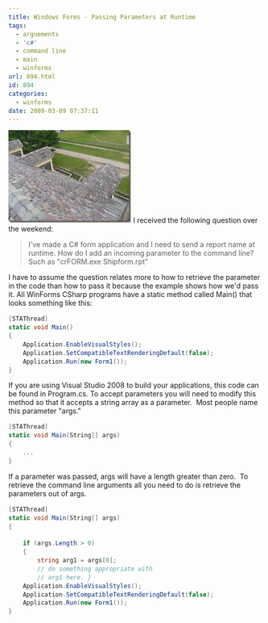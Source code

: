 ```yaml
---
title: Windows Forms - Passing Parameters at Runtime
tags:
  - arguements
  - 'c#'
  - command line
  - main
  - winforms
url: 894.html
id: 894
categories:
  - winforms
date: 2009-03-09 07:37:11
---
```


![misc_vol4_028](/uploads/2009/03/misc-vol4-028.jpg) I received the following question over the weekend:

> I've made a C# form application and I need to send a report name at runtime. How do I add an incoming parameter to the command line? Such as "crFORM.exe Shipform.rpt"

<!-- more -->

I have to assume the question relates more to how to retrieve the parameter in the code than how to pass it because the example shows how we'd pass it. All WinForms CSharp programs have a static method called Main() that looks something like this:

``` csharp
[STAThread]
static void Main()
{
    Application.EnableVisualStyles();
    Application.SetCompatibleTextRenderingDefault(false);
    Application.Run(new Form1());
}
```

If you are using Visual Studio 2008 to build your applications, this code can be found in Program.cs. To accept parameters you will need to modify this method so that it accepts a string array as a parameter.  Most people name this parameter "args."

``` csharp
[STAThread]
static void Main(String[] args)
{
    ...
}
```

If a parameter was passed, args will have a length greater than zero.  To retrieve the command line arguments all you need to do is retrieve the parameters out of args.

``` csharp
[STAThread]
static void Main(String[] args)
{

    if (args.Length > 0)
    {
        string arg1 = args[0];
        // do something appropriate with
        // arg1 here. }
    Application.EnableVisualStyles();
    Application.SetCompatibleTextRenderingDefault(false);
    Application.Run(new Form1());
}
```
